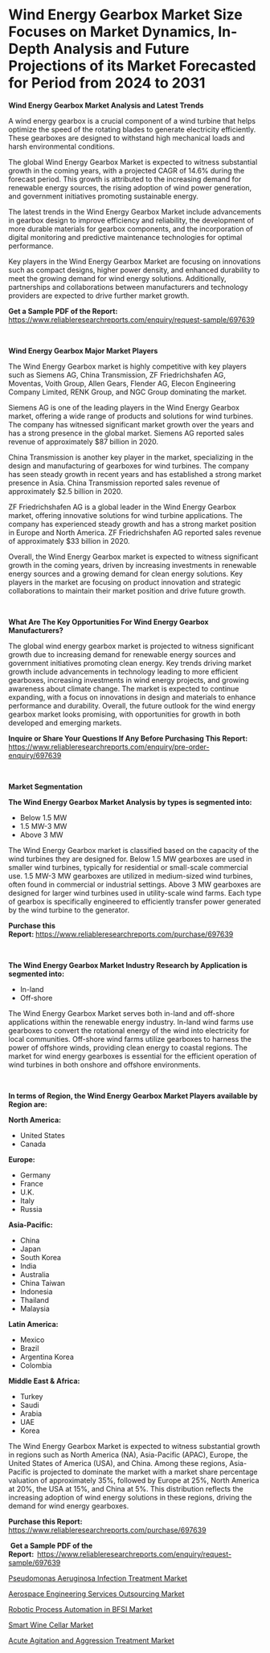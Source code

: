 <p><h1>Wind Energy Gearbox Market Size Focuses on Market Dynamics, In-Depth Analysis and Future Projections of its Market Forecasted for Period from 2024 to 2031</h1></p><p><strong>Wind Energy Gearbox Market Analysis and Latest Trends</strong></p>
<p><p>A wind energy gearbox is a crucial component of a wind turbine that helps optimize the speed of the rotating blades to generate electricity efficiently. These gearboxes are designed to withstand high mechanical loads and harsh environmental conditions.</p><p>The global Wind Energy Gearbox Market is expected to witness substantial growth in the coming years, with a projected CAGR of 14.6% during the forecast period. This growth is attributed to the increasing demand for renewable energy sources, the rising adoption of wind power generation, and government initiatives promoting sustainable energy.</p><p>The latest trends in the Wind Energy Gearbox Market include advancements in gearbox design to improve efficiency and reliability, the development of more durable materials for gearbox components, and the incorporation of digital monitoring and predictive maintenance technologies for optimal performance.</p><p>Key players in the Wind Energy Gearbox Market are focusing on innovations such as compact designs, higher power density, and enhanced durability to meet the growing demand for wind energy solutions. Additionally, partnerships and collaborations between manufacturers and technology providers are expected to drive further market growth.</p></p>
<p><strong>Get a Sample PDF of the Report:&nbsp;</strong> <a href="https://www.reliableresearchreports.com/enquiry/request-sample/697639">https://www.reliableresearchreports.com/enquiry/request-sample/697639</a></p>
<p>&nbsp;</p>
<p><strong>Wind Energy Gearbox Major Market Players</strong></p>
<p><p>The Wind Energy Gearbox market is highly competitive with key players such as Siemens AG, China Transmission, ZF Friedrichshafen AG, Moventas, Voith Group, Allen Gears, Flender AG, Elecon Engineering Company Limited, RENK Group, and NGC Group dominating the market. </p><p>Siemens AG is one of the leading players in the Wind Energy Gearbox market, offering a wide range of products and solutions for wind turbines. The company has witnessed significant market growth over the years and has a strong presence in the global market. Siemens AG reported sales revenue of approximately $87 billion in 2020.</p><p>China Transmission is another key player in the market, specializing in the design and manufacturing of gearboxes for wind turbines. The company has seen steady growth in recent years and has established a strong market presence in Asia. China Transmission reported sales revenue of approximately $2.5 billion in 2020.</p><p>ZF Friedrichshafen AG is a global leader in the Wind Energy Gearbox market, offering innovative solutions for wind turbine applications. The company has experienced steady growth and has a strong market position in Europe and North America. ZF Friedrichshafen AG reported sales revenue of approximately $33 billion in 2020.</p><p>Overall, the Wind Energy Gearbox market is expected to witness significant growth in the coming years, driven by increasing investments in renewable energy sources and a growing demand for clean energy solutions. Key players in the market are focusing on product innovation and strategic collaborations to maintain their market position and drive future growth.</p></p>
<p>&nbsp;</p>
<p><strong>What Are The Key Opportunities For Wind Energy Gearbox Manufacturers?</strong></p>
<p><p>The global wind energy gearbox market is projected to witness significant growth due to increasing demand for renewable energy sources and government initiatives promoting clean energy. Key trends driving market growth include advancements in technology leading to more efficient gearboxes, increasing investments in wind energy projects, and growing awareness about climate change. The market is expected to continue expanding, with a focus on innovations in design and materials to enhance performance and durability. Overall, the future outlook for the wind energy gearbox market looks promising, with opportunities for growth in both developed and emerging markets.</p></p>
<p><strong>Inquire or Share Your Questions If Any Before Purchasing This Report:</strong> <a href="https://www.reliableresearchreports.com/enquiry/pre-order-enquiry/697639">https://www.reliableresearchreports.com/enquiry/pre-order-enquiry/697639</a></p>
<p>&nbsp;</p>
<p><strong>Market Segmentation</strong></p>
<p><strong>The Wind Energy Gearbox Market Analysis by types is segmented into:</strong></p>
<p><ul><li>Below 1.5 MW</li><li>1.5 MW-3 MW</li><li>Above 3 MW</li></ul></p>
<p><p>The Wind Energy Gearbox market is classified based on the capacity of the wind turbines they are designed for. Below 1.5 MW gearboxes are used in smaller wind turbines, typically for residential or small-scale commercial use. 1.5 MW-3 MW gearboxes are utilized in medium-sized wind turbines, often found in commercial or industrial settings. Above 3 MW gearboxes are designed for larger wind turbines used in utility-scale wind farms. Each type of gearbox is specifically engineered to efficiently transfer power generated by the wind turbine to the generator.</p></p>
<p><strong>Purchase this Report:&nbsp;</strong><a href="https://www.reliableresearchreports.com/purchase/697639">https://www.reliableresearchreports.com/purchase/697639</a></p>
<p>&nbsp;</p>
<p><strong>The Wind Energy Gearbox Market Industry Research by Application is segmented into:</strong></p>
<p><ul><li>In-land</li><li>Off-shore</li></ul></p>
<p><p>The Wind Energy Gearbox Market serves both in-land and off-shore applications within the renewable energy industry. In-land wind farms use gearboxes to convert the rotational energy of the wind into electricity for local communities. Off-shore wind farms utilize gearboxes to harness the power of offshore winds, providing clean energy to coastal regions. The market for wind energy gearboxes is essential for the efficient operation of wind turbines in both onshore and offshore environments.</p></p>
<p>&nbsp;</p>
<p><strong>In terms of Region, the Wind Energy Gearbox Market Players available by Region are:</strong></p>
<p>
    <p> <strong> North America: </strong>
        <ul>
            <li>United States</li>
            <li>Canada</li>
        </ul>
        </p> 
    <p> <strong> Europe: </strong>
        <ul>
            <li>Germany</li>
            <li>France</li>
            <li>U.K.</li>
            <li>Italy</li>
            <li>Russia</li>
        </ul>
        </p> 
    <p> <strong> Asia-Pacific: </strong>
        <ul>
            <li>China</li>
            <li>Japan</li>
            <li>South Korea</li>
            <li>India</li>
            <li>Australia</li>
            <li>China Taiwan</li>
            <li>Indonesia</li>
            <li>Thailand</li>
            <li>Malaysia</li>
        </ul>
        </p> 
    <p> <strong> Latin America: </strong>
        <ul>
            <li>Mexico</li>
            <li>Brazil</li>
            <li>Argentina Korea</li>
            <li>Colombia</li>
        </ul>
        </p> 
    <p> <strong> Middle East & Africa: </strong>
        <ul>
            <li>Turkey</li>
            <li>Saudi</li>
            <li>Arabia</li>
            <li>UAE</li>
            <li>Korea</li>
        </ul>
    </p>
    </p>
<p><p>The Wind Energy Gearbox Market is expected to witness substantial growth in regions such as North America (NA), Asia-Pacific (APAC), Europe, the United States of America (USA), and China. Among these regions, Asia-Pacific is projected to dominate the market with a market share percentage valuation of approximately 35%, followed by Europe at 25%, North America at 20%, the USA at 15%, and China at 5%. This distribution reflects the increasing adoption of wind energy solutions in these regions, driving the demand for wind energy gearboxes.</p></p>
<p><strong>Purchase this Report: </strong><a href="https://www.reliableresearchreports.com/purchase/697639">https://www.reliableresearchreports.com/purchase/697639</a></p>
<p>&nbsp;<strong>Get a Sample PDF of the Report:&nbsp;&nbsp;</strong><a href="https://www.reliableresearchreports.com/enquiry/request-sample/697639">https://www.reliableresearchreports.com/enquiry/request-sample/697639</a></p>
<p><strong></strong></p>
<p><p><a href="https://medium.com/p/111071c22310/edit">Pseudomonas Aeruginosa Infection Treatment Market</a></p><p><a href="https://medium.com/p/0bf6e355ef52/edit">Aerospace Engineering Services Outsourcing Market</a></p><p><a href="https://medium.com/p/e519fdf63b80/edit">Robotic Process Automation in BFSI Market</a></p><p><a href="https://medium.com/p/98f768c7ccd6/edit">Smart Wine Cellar Market</a></p><p><a href="https://medium.com/p/0eb43d67c501/edit">Acute Agitation and Aggression Treatment Market</a></p></p>